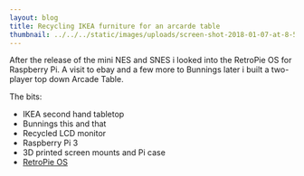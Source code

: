 ```yaml
---
layout: blog
title: Recycling IKEA furniture for an arcarde table
thumbnail: ../../../static/images/uploads/screen-shot-2018-01-07-at-8-53-21-pm.png
---
```

After the release of the mini NES and SNES i looked into the RetroPie OS for Raspberry Pi. A visit to ebay and a few more to Bunnings later i built a two-player top down Arcade Table.

The bits:

* IKEA second hand tabletop
* Bunnings this and that
* Recycled LCD monitor
* Raspberry Pi 3
* 3D printed screen mounts and Pi case
* [RetroPie OS](https://retropie.org.uk/)